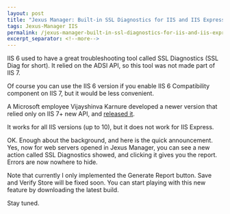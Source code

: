 ```yaml
---
layout: post
title: "Jexus Manager: Built-in SSL Diagnostics for IIS and IIS Express"
tags: Jexus-Manager IIS
permalink: /jexus-manager-built-in-ssl-diagnostics-for-iis-and-iis-express-69128ad1c4fb
excerpt_separator: <!--more-->
---
```

IIS 6 used to have a great troubleshooting tool called SSL Diagnostics (SSL Diag for short). It relied on the ADSI API, so this tool was not made part of IIS 7.
<!--more-->

Of course you can use the IIS 6 version if you enable IIS 6 Compatibility component on IIS 7, but it would be less convenient.

A Microsoft employee Vijayshinva Karnure developed a newer version that relied only on IIS 7+ new API, and [released it](https://www.iis.net/downloads/community/2009/09/ssl-diagnostics-tool-for-iis-7).

It works for all IIS versions (up to 10), but it does not work for IIS Express.

OK. Enough about the background, and here is the quick announcement. Yes, now for web servers opened in Jexus Manager, you can see a new action called SSL Diagnostics showed, and clicking it gives you the report. Errors are now nowhere to hide.

Note that currently I only implemented the Generate Report button. Save and Verify Store will be fixed soon. You can start playing with this new feature by downloading the latest build.

Stay tuned.
